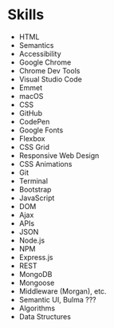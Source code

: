 # Skills

- HTML
- Semantics
- Accessibility
- Google Chrome
- Chrome Dev Tools
- Visual Studio Code
- Emmet
- macOS
- CSS
- GitHub
- CodePen
- Google Fonts
- Flexbox
- CSS Grid
- Responsive Web Design
- CSS Animations
- Git
- Terminal
- Bootstrap
- JavaScript
- DOM
- Ajax
- APIs
- JSON
- Node.js
- NPM
- Express.js
- REST
- MongoDB
- Mongoose
- Middleware (Morgan), etc.
- Semantic UI, Bulma ???
- Algorithms
- Data Structures

